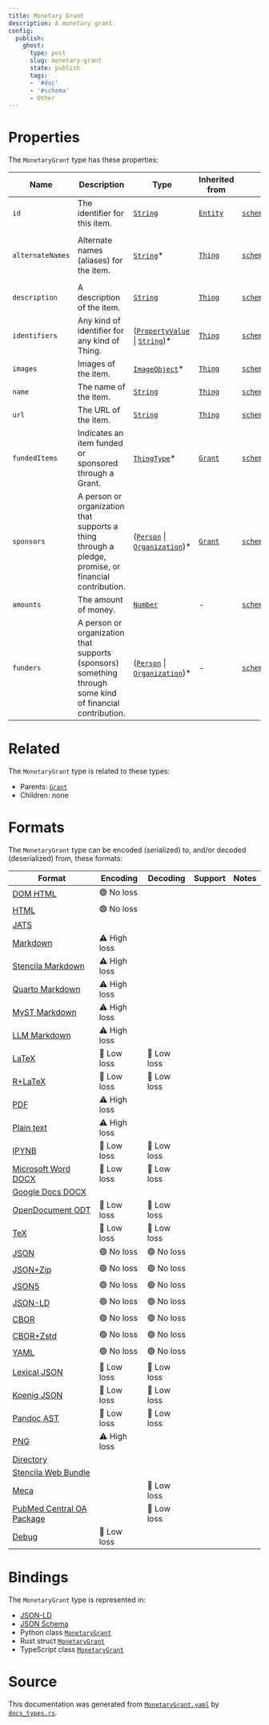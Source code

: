 ```yaml
---
title: Monetary Grant
description: A monetary grant.
config:
  publish:
    ghost:
      type: post
      slug: monetary-grant
      state: publish
      tags:
      - '#doc'
      - '#schema'
      - Other
---
```


# Properties

The `MonetaryGrant` type has these properties:

| Name             | Description                                                                                              | Type                                                                                                                                                       | Inherited from                                                     | `JSON-LD @id`                                              | Aliases                                                                                   |
| ---------------- | -------------------------------------------------------------------------------------------------------- | ---------------------------------------------------------------------------------------------------------------------------------------------------------- | ------------------------------------------------------------------ | ---------------------------------------------------------- | ----------------------------------------------------------------------------------------- |
| `id`             | The identifier for this item.                                                                            | [`String`](https://stencila.ghost.io/docs/reference/schema/string)                                                                                         | [`Entity`](https://stencila.ghost.io/docs/reference/schema/entity) | [`schema:id`](https://schema.org/id)                       | -                                                                                         |
| `alternateNames` | Alternate names (aliases) for the item.                                                                  | [`String`](https://stencila.ghost.io/docs/reference/schema/string)*                                                                                        | [`Thing`](https://stencila.ghost.io/docs/reference/schema/thing)   | [`schema:alternateName`](https://schema.org/alternateName) | `alternate-names`, `alternate_names`, `alternateName`, `alternate-name`, `alternate_name` |
| `description`    | A description of the item.                                                                               | [`String`](https://stencila.ghost.io/docs/reference/schema/string)                                                                                         | [`Thing`](https://stencila.ghost.io/docs/reference/schema/thing)   | [`schema:description`](https://schema.org/description)     | -                                                                                         |
| `identifiers`    | Any kind of identifier for any kind of Thing.                                                            | ([`PropertyValue`](https://stencila.ghost.io/docs/reference/schema/property-value) \| [`String`](https://stencila.ghost.io/docs/reference/schema/string))* | [`Thing`](https://stencila.ghost.io/docs/reference/schema/thing)   | [`schema:identifier`](https://schema.org/identifier)       | `identifier`                                                                              |
| `images`         | Images of the item.                                                                                      | [`ImageObject`](https://stencila.ghost.io/docs/reference/schema/image-object)*                                                                             | [`Thing`](https://stencila.ghost.io/docs/reference/schema/thing)   | [`schema:image`](https://schema.org/image)                 | `image`                                                                                   |
| `name`           | The name of the item.                                                                                    | [`String`](https://stencila.ghost.io/docs/reference/schema/string)                                                                                         | [`Thing`](https://stencila.ghost.io/docs/reference/schema/thing)   | [`schema:name`](https://schema.org/name)                   | -                                                                                         |
| `url`            | The URL of the item.                                                                                     | [`String`](https://stencila.ghost.io/docs/reference/schema/string)                                                                                         | [`Thing`](https://stencila.ghost.io/docs/reference/schema/thing)   | [`schema:url`](https://schema.org/url)                     | -                                                                                         |
| `fundedItems`    | Indicates an item funded or sponsored through a Grant.                                                   | [`ThingType`](https://stencila.ghost.io/docs/reference/schema/thing-type)*                                                                                 | [`Grant`](https://stencila.ghost.io/docs/reference/schema/grant)   | [`schema:fundedItem`](https://schema.org/fundedItem)       | `funded-items`, `funded_items`, `fundedItem`, `funded-item`, `funded_item`                |
| `sponsors`       | A person or organization that supports a thing through a pledge, promise, or financial contribution.     | ([`Person`](https://stencila.ghost.io/docs/reference/schema/person) \| [`Organization`](https://stencila.ghost.io/docs/reference/schema/organization))*    | [`Grant`](https://stencila.ghost.io/docs/reference/schema/grant)   | [`schema:sponsor`](https://schema.org/sponsor)             | `sponsor`                                                                                 |
| `amounts`        | The amount of money.                                                                                     | [`Number`](https://stencila.ghost.io/docs/reference/schema/number)                                                                                         | -                                                                  | [`schema:amount`](https://schema.org/amount)               | -                                                                                         |
| `funders`        | A person or organization that supports (sponsors) something through some kind of financial contribution. | ([`Person`](https://stencila.ghost.io/docs/reference/schema/person) \| [`Organization`](https://stencila.ghost.io/docs/reference/schema/organization))*    | -                                                                  | [`schema:funder`](https://schema.org/funder)               | `funder`                                                                                  |

# Related

The `MonetaryGrant` type is related to these types:

- Parents: [`Grant`](https://stencila.ghost.io/docs/reference/schema/grant)
- Children: none

# Formats

The `MonetaryGrant` type can be encoded (serialized) to, and/or decoded (deserialized) from, these formats:

| Format                                                                              | Encoding     | Decoding   | Support | Notes |
| ----------------------------------------------------------------------------------- | ------------ | ---------- | ------- | ----- |
| [DOM HTML](https://stencila.ghost.io/docs/reference/formats/dom.html)               | 🟢 No loss    |            |         |
| [HTML](https://stencila.ghost.io/docs/reference/formats/html)                       | 🟢 No loss    |            |         |
| [JATS](https://stencila.ghost.io/docs/reference/formats/jats)                       |              |            |         |
| [Markdown](https://stencila.ghost.io/docs/reference/formats/md)                     | ⚠️ High loss |            |         |
| [Stencila Markdown](https://stencila.ghost.io/docs/reference/formats/smd)           | ⚠️ High loss |            |         |
| [Quarto Markdown](https://stencila.ghost.io/docs/reference/formats/qmd)             | ⚠️ High loss |            |         |
| [MyST Markdown](https://stencila.ghost.io/docs/reference/formats/myst)              | ⚠️ High loss |            |         |
| [LLM Markdown](https://stencila.ghost.io/docs/reference/formats/llmd)               | ⚠️ High loss |            |         |
| [LaTeX](https://stencila.ghost.io/docs/reference/formats/latex)                     | 🔷 Low loss   | 🔷 Low loss |         |
| [R+LaTeX](https://stencila.ghost.io/docs/reference/formats/rnw)                     | 🔷 Low loss   | 🔷 Low loss |         |
| [PDF](https://stencila.ghost.io/docs/reference/formats/pdf)                         | ⚠️ High loss |            |         |
| [Plain text](https://stencila.ghost.io/docs/reference/formats/text)                 | ⚠️ High loss |            |         |
| [IPYNB](https://stencila.ghost.io/docs/reference/formats/ipynb)                     | 🔷 Low loss   | 🔷 Low loss |         |
| [Microsoft Word DOCX](https://stencila.ghost.io/docs/reference/formats/docx)        | 🔷 Low loss   | 🔷 Low loss |         |
| [Google Docs DOCX](https://stencila.ghost.io/docs/reference/formats/gdocx)          |              |            |         |
| [OpenDocument ODT](https://stencila.ghost.io/docs/reference/formats/odt)            | 🔷 Low loss   | 🔷 Low loss |         |
| [TeX](https://stencila.ghost.io/docs/reference/formats/tex)                         | 🔷 Low loss   | 🔷 Low loss |         |
| [JSON](https://stencila.ghost.io/docs/reference/formats/json)                       | 🟢 No loss    | 🟢 No loss  |         |
| [JSON+Zip](https://stencila.ghost.io/docs/reference/formats/json.zip)               | 🟢 No loss    | 🟢 No loss  |         |
| [JSON5](https://stencila.ghost.io/docs/reference/formats/json5)                     | 🟢 No loss    | 🟢 No loss  |         |
| [JSON-LD](https://stencila.ghost.io/docs/reference/formats/jsonld)                  | 🟢 No loss    | 🟢 No loss  |         |
| [CBOR](https://stencila.ghost.io/docs/reference/formats/cbor)                       | 🟢 No loss    | 🟢 No loss  |         |
| [CBOR+Zstd](https://stencila.ghost.io/docs/reference/formats/cbor.zstd)             | 🟢 No loss    | 🟢 No loss  |         |
| [YAML](https://stencila.ghost.io/docs/reference/formats/yaml)                       | 🟢 No loss    | 🟢 No loss  |         |
| [Lexical JSON](https://stencila.ghost.io/docs/reference/formats/lexical)            | 🔷 Low loss   | 🔷 Low loss |         |
| [Koenig JSON](https://stencila.ghost.io/docs/reference/formats/koenig)              | 🔷 Low loss   | 🔷 Low loss |         |
| [Pandoc AST](https://stencila.ghost.io/docs/reference/formats/pandoc)               | 🔷 Low loss   | 🔷 Low loss |         |
| [PNG](https://stencila.ghost.io/docs/reference/formats/png)                         | ⚠️ High loss |            |         |
| [Directory](https://stencila.ghost.io/docs/reference/formats/directory)             |              |            |         |
| [Stencila Web Bundle](https://stencila.ghost.io/docs/reference/formats/swb)         |              |            |         |
| [Meca](https://stencila.ghost.io/docs/reference/formats/meca)                       |              | 🔷 Low loss |         |
| [PubMed Central OA Package](https://stencila.ghost.io/docs/reference/formats/pmcoa) |              | 🔷 Low loss |         |
| [Debug](https://stencila.ghost.io/docs/reference/formats/debug)                     | 🔷 Low loss   |            |         |

# Bindings

The `MonetaryGrant` type is represented in:

- [JSON-LD](https://stencila.org/MonetaryGrant.jsonld)
- [JSON Schema](https://stencila.org/MonetaryGrant.schema.json)
- Python class [`MonetaryGrant`](https://github.com/stencila/stencila/blob/main/python/python/stencila/types/monetary_grant.py)
- Rust struct [`MonetaryGrant`](https://github.com/stencila/stencila/blob/main/rust/schema/src/types/monetary_grant.rs)
- TypeScript class [`MonetaryGrant`](https://github.com/stencila/stencila/blob/main/ts/src/types/MonetaryGrant.ts)

# Source

This documentation was generated from [`MonetaryGrant.yaml`](https://github.com/stencila/stencila/blob/main/schema/MonetaryGrant.yaml) by [`docs_types.rs`](https://github.com/stencila/stencila/blob/main/rust/schema-gen/src/docs_types.rs).
